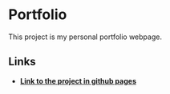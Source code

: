 # Portfolio

This project is my personal portfolio webpage.

## Links
    
- **[Link to the project in github pages](https://alfi-naim.github.io/Portfolio/)**

